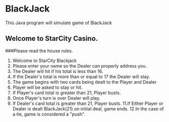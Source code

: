 # BlackJack

This Java program will simulate game of BlackJack



## Welcome to StarCity Casino.
###Please read the house rules.
1. Welcome to StarCity Blackjack
2. Please enter your name so the Dealer can properly address you.
3. The Dealer will hit if his total is less than 16.
4. If the Dealer's total is more than or equal to 17 the Dealer will stay.
5. The game begins with two cards being dealt to the Player and Dealer
6. Player will be asked to stay or hit.
7. If Player's card total is greater than 21, Player busts.
8. Once Player's turn is over Dealer will play.
9. If Dealer's card total is greater than 21, Player busts.
11.If Either Player or Dealer is dealt BlackJack(21) on initial deal, game ends.
12.In the case of a tie, game is considered a "push".
